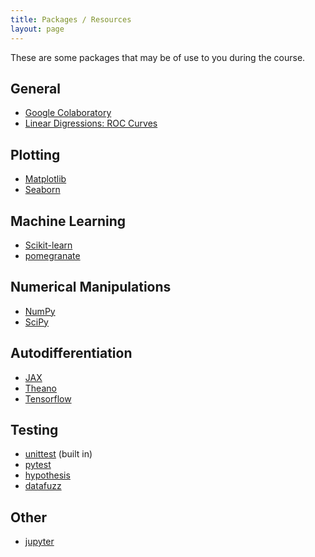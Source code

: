 ```yaml
---
title: Packages / Resources
layout: page
---
```


These are some packages that may be of use to you during the course.

## General

- [Google Colaboratory](https://colab.research.google.com/)
- [Linear Digressions: ROC Curves](http://lineardigressions.com/episodes/2020/6/21/rock-the-roc-curve)

## Plotting

- [Matplotlib](https://matplotlib.org)
- [Seaborn](https://seaborn.pydata.org)

## Machine Learning

- [Scikit-learn](http://scikit-learn.org/stable/)
- [pomegranate](https://pomegranate.readthedocs.io/en/latest/)

## Numerical Manipulations

- [NumPy](http://www.numpy.org)
- [SciPy](https://www.scipy.org)

## Autodifferentiation

- [JAX](https://jax.readthedocs.io/en/latest/index.html)
- [Theano](http://deeplearning.net/software/theano/)
- [Tensorflow](https://www.tensorflow.org)

## Testing

- [unittest](https://docs.python.org/3/library/unittest.html#) (built in)
- [pytest](https://docs.pytest.org/en/stable/contents.html)
- [hypothesis](https://hypothesis.readthedocs.io/en/latest/)
- [datafuzz](https://datafuzz.readthedocs.io/en/latest/)

## Other

- [jupyter](http://jupyter.org)
